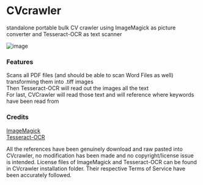 # CVcrawler
standalone portable bulk CV crawler using ImageMagick as picture converter and Tesseract-OCR as text scanner <br/>

![image](https://user-images.githubusercontent.com/85739956/136701933-0792b8a0-7789-4ff9-8018-d7040b1aaaa7.png)

### Features
Scans all PDF files (and should be able to scan Word Files as well) transforming them into .tiff images <br/>
Then Tesseract-OCR will read out the images all the text <br/>
For last, CVCrawler will read those text and will reference where keywords have been read from <br/>

### Credits
<a href="https://github.com/imagemagick/imagemagick">ImageMagick</a> <br/>
<a href="https://github.com/tesseract-ocr/tesseract">Tesseract-OCR</a> <br/>

All the references have been genuinely download and raw pasted into CVcrawler, no modification has been made and no copyright/license issue is intended. License files of ImageMagick and Tesseract-OCR can be found in CVcrawler installation folder. Their respective Terms of Service have been accurately followed.
